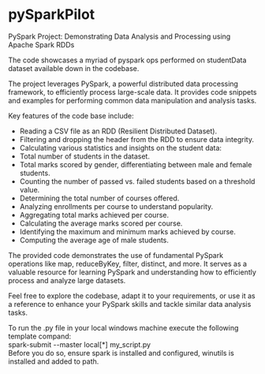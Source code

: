# pySparkPilot
PySpark Project: Demonstrating Data Analysis and Processing using Apache Spark RDDs

The code showcases a myriad of pyspark ops performed on studentData dataset available down in the codebase. 

The project leverages PySpark, a powerful distributed data processing framework, to efficiently process large-scale data. It provides code snippets and examples for performing common data manipulation and analysis tasks.

Key features of the code base include:
- Reading a CSV file as an RDD (Resilient Distributed Dataset).
- Filtering and dropping the header from the RDD to ensure data integrity.
- Calculating various statistics and insights on the student data:
- Total number of students in the dataset.
- Total marks scored by gender, differentiating between male and female students.
- Counting the number of passed vs. failed students based on a threshold value.
- Determining the total number of courses offered.
- Analyzing enrollments per course to understand popularity.
- Aggregating total marks achieved per course.
- Calculating the average marks scored per course.
- Identifying the maximum and minimum marks achieved by course.
- Computing the average age of male students.

The provided code demonstrates the use of fundamental PySpark operations like map, reduceByKey, filter, distinct, and more. It serves as a valuable resource for learning PySpark and understanding how to efficiently process and analyze large datasets.

Feel free to explore the codebase, adapt it to your requirements, or use it as a reference to enhance your PySpark skills and tackle similar data analysis tasks.

To run the .py file in your local windows machine execute the following template compand: <br>
spark-submit --master local[*] my_script.py <br>
Before you do so, ensure spark is installed and configured, winutils is installed and added to path. 
